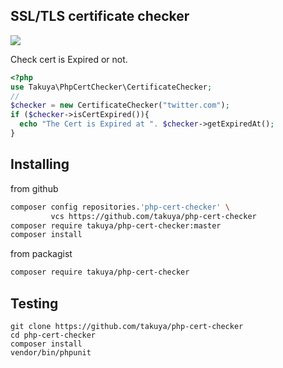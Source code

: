 ## SSL/TLS certificate checker

![](https://github.com/takuya/php-cert-checker/workflows/main/badge.svg)

Check cert is Expired or not.

```php
<?php
use Takuya\PhpCertChecker\CertificateChecker;
//
$checker = new CertificateChecker("twitter.com");
if ($checker->isCertExpired()){
  echo "The Cert is Expired at ". $checker->getExpiredAt();
}
```

## Installing

from github
```sh
composer config repositories.'php-cert-checker' \
         vcs https://github.com/takuya/php-cert-checker  
composer require takuya/php-cert-checker:master
composer install 
```
from packagist
```sh
composer require takuya/php-cert-checker
```

## Testing
```shell
git clone https://github.com/takuya/php-cert-checker
cd php-cert-checker
composer install 
vendor/bin/phpunit
```